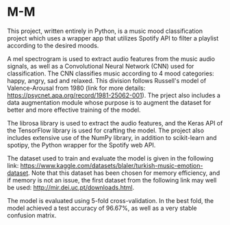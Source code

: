 # M-M
This project, written entirely in Python, is a music mood classification project which uses a wrapper app that utilizes Spotify API to filter a playlist according to the desired moods.

A mel spectrogram is used to extract audio features from the music audio signals, as well as a Convolutional Neural Network (CNN) used for classification. The CNN classifies music according to 4 mood categories: happy, angry, sad and relaxed. This division follows Russell's model of Valence-Arousal from 1980 (link for more details: https://psycnet.apa.org/record/1981-25062-001). The prject also includes a data augmentation module whose purpose is to augment the dataset for better and more effective training of the model.

The librosa library is used to extract the audio features, and the Keras API of the TensorFlow library is used for crafting the model. The project also includes extensive use of the NumPy library, in addition to scikit-learn and spotipy, the Python wrapper for the Spotify web API.

The dataset used to train and evaluate the model is given in the following link: https://www.kaggle.com/datasets/blaler/turkish-music-emotion-dataset. Note that this dataset has been chosen for memory efficiency, and if memory is not an issue, the first dataset from the following link may well be used: http://mir.dei.uc.pt/downloads.html.

The model is evaluated using 5-fold cross-validation. In the best fold, the model achieved a test accuracy of 96.67%, as well as a very stable confusion matrix.

